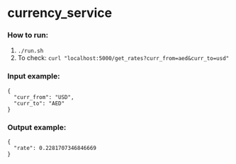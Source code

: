 # currency_service

### How to run: 
1. `./run.sh`
2. To check: `curl "localhost:5000/get_rates?curr_from=aed&curr_to=usd"`

### Input example:
```
{
  "curr_from": "USD",
  "curr_to": "AED"
}
```

### Output example:

```
{
  "rate": 0.2281707346846669
}
```
